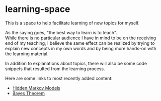 # learning-space

This is a space to help facilitate learning of new topics for myself.

As the saying goes, "the best way to learn is to teach".<br>
While there is no particular audience I have in mind to be on the receiving end of my teaching, I believe the same effect can be realized by trying to explain new concepts in my own words and by being more hands-on with the learning material.

In addition to explanations about topics, there will also be some code snippets that resulted from the learning process.

Here are some links to most recently added content:
- [Hidden Markov Models](natural-language-processing/parts-of-speech-tagging/hidden-markov-models)
- [Bayes Theorem](math/probability/bayes-theorem)
